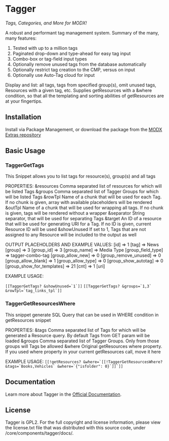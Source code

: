 Tagger
======
*Tags, Categories, and More for MODX!*

A robust and performant tag management system. Summary of the many, many features:

1. Tested with up to a million tags 
2. Paginated drop-down and type-ahead for easy tag input
3. Combo-box or tag-field input types
4. Optionally remove unused tags from the database automatically
5. Optionally restrict tag creation to the CMP, versus on input
6. Optionally use Auto-Tag cloud for input

Display and list: all tags, tags from specified group(s), omit unused tags, Resources with a given tag, etc. Supplies getResources with a &where condition, so that all the templating and sorting abilities of getResources are at your fingertips. 

## Installation

Install via Package Management, or download the package from the [MODX Extras repository](http://modx.com/extras/)

## Basic Usage

### TaggerGetTags

This Snippet allows you to list tags for resource(s), group(s) and all tags

PROPERTIES:
&resources    Comma separated list of resources for which will be listed Tags
&groups       Comma separated list of Tagger Groups for which will be listed Tags
&rowTpl       Name of a chunk that will be used for each Tag. If no chunk is given, array with available placeholders will be rendered
&outTpl       Name of a chunk that will be used for wrapping all tags. If no chunk is given, tags will be rendered without a wrapper
&separator    String separator, that will be used for separating Tags
&target       An ID of a resource that will be used for generating URI for a Tag. If no ID is given, current Resource ID will be used
&showUnused   If set to 1, Tags that are not assigned to any Resource will be included to the output as well

OUTPUT PLACEHOLDERS AND EXAMPLE VALUES:
[id] => 1
[tag] => News
[group] => 3
[group_id] => 3
[group_name] => Media Type
[group_field_type] => tagger-combo-tag
[group_allow_new] => 0
[group_remove_unused] => 0
[group_allow_blank] => 1
[group_allow_type] => 0
[group_show_autotag] => 0
[group_show_for_templates] => 21
[cnt] => 1
[uri]

EXAMPLE USAGE:

```[[TaggerGetTags? &showUnused=`1`]]```
```[[TaggerGetTags? &groups=`1,3` &rowTpl=`tag_links_tpl`]]```

### TaggerGetResourcesWhere

This snippet generate SQL Query that can be used in WHERE condition in getResources snippet

PROPERTIES:
&tags       Comma separated list of Tags for which will be generated a Resource query. By default Tags from GET param will be loaded
&groups     Comma separated list of Tagger Groups. Only from those groups will Tags be allowed
&where      Original getResources where property. If you used where property in your current getResources call, move it here

EXAMPLE USAGE:
```[[!getResources? &where=`[[!TaggerGetResourcesWhere? &tags=`Books,Vehicles` &where=`{"isfolder": 0}`]]`]]```

## Documentation

Learn more about Tagger in the [Official Documentation](http://rtfm.modx.com/extras/revo/tagger).

## License

Tagger is GPL2. For the full copyright and license information, please view the license.txt file that was distributed with this source code, under /core/components/tagger/docs/.
